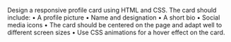 Design a responsive profile card using HTML and CSS. The card should include: 
• A profile picture 
• Name and designation 
• A short bio 
• Social media icons 
• The card should be centered on the page and adapt well to different screen sizes 
• Use CSS animations for a hover effect on the card. 
